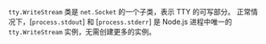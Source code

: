 <!-- YAML
added: v0.5.8
-->

`tty.WriteStream` 类是 `net.Socket` 的一个子类，表示 TTY 的可写部分。
正常情况下，[`process.stdout`] 和 [`process.stderr`] 是 Node.js 进程中唯一的 `tty.WriteStream` 实例，无需创建更多的实例。

